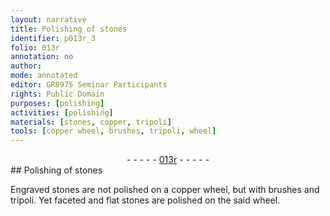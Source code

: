 ```yaml
---
layout: narrative
title: Polishing of stones
identifier: p013r_3
folio: 013r
annotation: no
author:
mode: annotated
editor: GR8975 Seminar Participants
rights: Public Domain
purposes: [polishing]
activities: [polishing]
materials: [stones, copper, tripoli]
tools: [copper wheel, brushes, tripoli, wheel]
---
```


 <div class="folio" align="center">- - - - - <a href="http://gallica.bnf.fr/ark:/12148/btv1b10500001g/f31.image" target="_blank">013r</a> - - - - - </div>  <span class="activity"></span> 
## Polishing of <span class="material">stones</span>

 
<span class="material_format">Engraved <span class="material">stones</span></span> are not polished on a <span class="tool"><span class="material">copper</span> wheel</span>, but with <span class="tool">brushes</span> and <span class="tool"><span class="material">tripoli</span></span>. Yet <span class="material_format">faceted and flat <span class="material">stones</span></span> are polished on the said <span class="tool">wheel</span>.
 